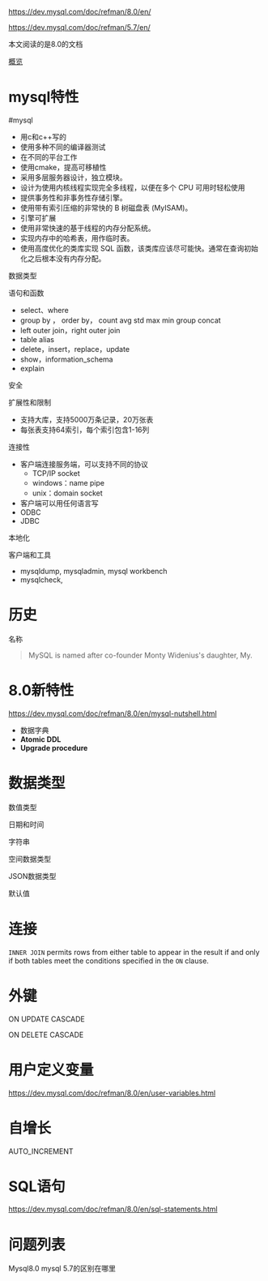 https://dev.mysql.com/doc/refman/8.0/en/

https://dev.mysql.com/doc/refman/5.7/en/



本文阅读的是8.0的文档

[概览](https://dev.mysql.com/doc/refman/8.0/en/introduction.html)

# mysql特性
#mysql




- 用c和c++写的
- 使用多种不同的编译器测试
- 在不同的平台工作
- 使用cmake，提高可移植性
- 采用多层服务器设计，独立模块。
- 设计为使用内核线程实现完全多线程，以便在多个 CPU 可用时轻松使用
- 提供事务性和非事务性存储引擎。
- 使用带有索引压缩的非常快的 B 树磁盘表 (MyISAM)。
- 引擎可扩展
- 使用非常快速的基于线程的内存分配系统。
- 实现内存中的哈希表，用作临时表。
- 使用高度优化的类库实现 SQL 函数，该类库应该尽可能快。通常在查询初始化之后根本没有内存分配。



数据类型

语句和函数

- select、where
- group by ， order by， count avg std max min group concat
- left outer join，right outer join
- table alias
- delete，insert，replace，update
- show，information_schema
- explain

安全



扩展性和限制

- 支持大库，支持5000万条记录，20万张表
- 每张表支持64索引，每个索引包含1-16列



连接性

- 客户端连接服务端，可以支持不同的协议
  - TCP/IP socket
  - windows：name pipe
  - unix：domain socket
- 客户端可以用任何语言写
- ODBC
- JDBC



本地化



客户端和工具

- mysqldump, mysqladmin, mysql workbench
- mysqlcheck, 



# 历史

名称

> MySQL is named after co-founder Monty Widenius's daughter, My.



# 8.0新特性

https://dev.mysql.com/doc/refman/8.0/en/mysql-nutshell.html



- 数据字典
- **Atomic DDL**
- **Upgrade procedure**



# 数据类型



数值类型

日期和时间

字符串

空间数据类型

JSON数据类型

默认值







# 连接



`INNER JOIN` permits rows from either table to appear in the result if and only if both tables meet the conditions specified in the `ON` clause.



# 外键

ON UPDATE CASCADE       

ON DELETE CASCADE



# 用户定义变量

https://dev.mysql.com/doc/refman/8.0/en/user-variables.html





# 自增长

AUTO_INCREMENT





# SQL语句

https://dev.mysql.com/doc/refman/8.0/en/sql-statements.html



# 问题列表

Mysql8.0 mysql 5.7的区别在哪里



